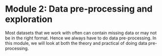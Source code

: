 # Module 2: Data pre-processing and exploration 

Most datasets that we work with often can contain missing data or may not be in the right format. Hence we always have to do data pre-processing. In this module, we will look at both the theory and practical of doing data pre-processing.

